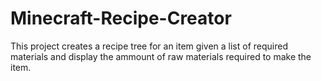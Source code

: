 # Minecraft-Recipe-Creator
This project creates a recipe tree for an item given a list of required materials and display the ammount of raw materials required to make the item.
